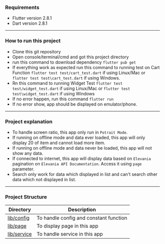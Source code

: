 ###  Requirements
- Flutter version 2.8.1
- Dart version 2.8.1
___
### How to run this project
- Clone this git repository
- Open console/terminal/cmd and got this project directory
- run this command to download dependency `flutter pub get`
- If everything work as expected run this command to running test on Cart Function `flutter test test/cart_test.dart` if using Linux/Mac or `flutter test test\cart_test.dart` if using Windows.
- Rn this command to running Widget Test `flutter test test/widget_test.dart` if using Linux/Mac or `flutter test test\widget_test.dart` if using Windows
- If no error happen, run this command `flutter run`
- If no error show, app should be displayed on emulator/phone.
___
### Project explanation
- To handle screen ratio, this app only run in `Potrait Mode`.
- If running on offline mode and data ever loaded, this app will only display 20 of item and cannot load more item.
- If running on offline mode and data never be loaded, this app will not show any data.
- If connected to internet, this app will display data based on `Elevania` pagination on `Elevania API Documentation`. Access it using `page` parameter.
- Search only work for data which displayed in list and can't search other data which not displayed in list.
___
### Project Structure
|Directory|Description|
|--|--|
| [lib/config](lib/config) | To handle config and constant function |
| [lib/page](lib/page) | To display page in this app |
| [lib/service](lib/service) | To handle service in this app |

